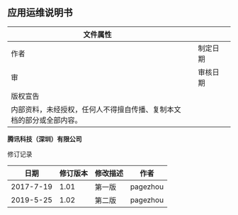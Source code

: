 ## 应用运维说明书

|文件属性| | | |
| --- |--- | --- | --- |
|作者|  | 	制定日期|  |
|审|  |  审核日期|       |
|版权宣告 |
|内部资料，未经授权，任何人不得擅自传播、复制本文档的部分或全部内容。 |

**腾讯科技（深圳）有限公司**

修订记录

|日期|修订版本|修改描述|作者|
| -- | -- | -- | -- |
|2017-7-19|1.01|第一版|pagezhou|
|2019-5-25|1.02|第二版|pagezhou|
